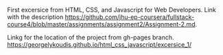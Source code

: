First excersice from HTML, CSS, and Javascript for Web Developers.
Link with the description https://github.com/jhu-ep-coursera/fullstack-course4/blob/master/assignments/assignment2/Assignment-2.md.

Linkg for the location of the project from gh-pages branch.
https://georgelykoudis.github.io/html_css_javascript/excersice_1/